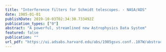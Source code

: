 ```yaml
---
title: "Interference filters for Schmidt telescopes. - NASA/ADS"
date: 1985-01-01
publishDate: 2019-10-03T02:34:30.733492Z
publication_types: ["0"]
abstract: "A powerful, streamlined new Astrophysics Data System"
featured: false
publication: ""
url_pdf: "https://ui.adsabs.harvard.edu/abs/1985gsvs.conf..107W/abstract"
---
```


